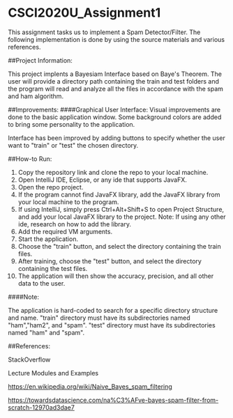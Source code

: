 # CSCI2020U_Assignment1

This assignment tasks us to implement a Spam Detector/Filter. The following implementation is done by using the source materials and various references.

##Project Information:

This project implents a Bayesiam Interface based on Baye's Theorem. The user will provide a directory path containing the train and test folders and the program will read and analyze all the files in accordance with the spam and ham algorithm.

##Improvements:
####Graphical User Interface:
Visual improvements are done to the basic application window. Some background colors are added to bring some personality to the application.

Interface has been improved by adding buttons to specify whether the user want to "train" or "test" the chosen directory.

##How-to Run:
1. Copy the repository link and clone the repo to your local machine.
2. Open IntelliJ IDE, Eclipse, or any ide that supports JavaFX.
3. Open the repo project.
4. If the program cannot find JavaFX library, add the JavaFX library from your local machine to the program.
5. If using IntelliJ, simply press Ctrl+Alt+Shift+S to open Project Structure, and add your local JavaFX library to the project. Note: If using any other ide, research on how to add the library.
6. Add the required VM arguments.
7. Start the application.
8. Choose the "train" button, and select the directory containing the train files.
9. After training, choose the "test" button, and select the directory containing the test files.
10. The application will then show the accuracy, precision, and all other data to the user.

####Note:

The application is hard-coded to search for a specific directory structure and name.
 "train" directory must have its subdirectories named "ham","ham2", and "spam". "test" directory must have its subdirectories named "ham" and "spam".

##References:

StackOverflow

Lecture Modules and Examples

https://en.wikipedia.org/wiki/Naive_Bayes_spam_filtering

https://towardsdatascience.com/na%C3%AFve-bayes-spam-filter-from-scratch-12970ad3dae7